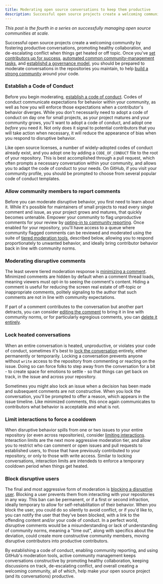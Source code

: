 ```yaml
---
title: Moderating open source conversations to keep them productive
description: Successful open source projects create a welcoming community by fostering productive conversations, promoting healthy collaboration, and de-escalating conflict when things get heated or off topic.
---
```


*This post is the fourth in a series on successfully managing open source communities at scale.*

Successful open source projects create a welcoming community by fostering productive conversations, promoting healthy collaboration, and de-escalating conflict when things get heated or off topic. Once you've [set contributors up for success](https://ben.balter.com/2020/05/15/set-open-source-contributors-up-for-success/), [automated common community-management tasks](https://ben.balter.com/2020/08/10/automate-common-open-source-community-management-tasks/), and [establishd a governance model](https://ben.balter.com/2021/06/14/open-source-governance/), you should be prepared to moderate conversations in the repositories you maintain, to help [build a strong community](https://help.github.com/en/github/building-a-strong-community) around your code.

### Establish a Code of Conduct

Before you begin moderating, [establish a code of conduct](https://opensource.guide/code-of-conduct/). Codes of conduct communicate expectations for behavior within your community, as well as how you will enforce those expectations when a contributor's behavior diverges. While you don't necessarily need to adopt a code of conduct on day one for small projects, as your project matures and your community grows, you'll want to adopt a code of conduct, and adopt one _before_ you need it. Not only does it signal to potential contributors that you will take action when necessary, it will reduce the appearance of bias when you respond to disruptive behavior.

Like open source licenses, a number of widely-adopted codes of conduct already exist, and you adopt one by adding a `CODE_OF_CONDUCT` file to the root of your repository. This is best accomplished through a pull request, which often prompts a necessary conversation within your community, and allows you to adapt the code of conduct to your needs. On GitHub, if you visit your community profile, you should be prompted to choose from several popular code of conduct templates.

### Allow community members to report comments 

Before you can moderate disruptive behavior, you first need to learn about it. While it's possible for maintainers of small projects to read every single comment and issue, as your project grows and matures, that quickly becomes untenable. Empower your community to flag unproductive comments for your review by [opting-in to community reporting](https://help.github.com/en/github/building-a-strong-community/managing-reported-content-in-your-organizations-repository). Once enabled for your repository, you'll have access to a queue where community flagged comments can be reviewed and moderated using the suite of [tiered moderation tools](https://ben.balter.com/2020/01/17/ten-lessons-learned-fostering-a-community-of-communities-on-github/#7-offer-tiered-moderation-tools), described below, allowing you to respond proportionately to unwanted behavior, and ideally bring contributor behavior back in line with community norms.

### Moderating disruptive comments

The least severe tiered moderation response is [minimizing a comment](https://help.github.com/en/github/building-a-strong-community/managing-disruptive-comments#hiding-a-comment). Minimized comments are hidden by default when a comment thread loads, meaning viewers must opt-in to seeing the comment's content. Hiding a comment is useful for reducing the screen real estate of off-topic or inappropriate comments, politely signaling to the author that such comments are not in line with community expectations.

If part of a comment contributes to the conversation but another part detracts, you can consider [editing the comment](https://docs.github.com/en/communities/moderating-comments-and-conversations/managing-disruptive-comments#editing-a-comment) to bring it in line with community norms, or for particularly egregious comments, you can [delete it entirely](https://docs.github.com/en/communities/moderating-comments-and-conversations/managing-disruptive-comments#deleting-a-comment).

### Lock heated conversations

When an entire conversation is heated, unproductive, or violates your code of conduct, sometimes it's best to [lock the conversation](https://help.github.com/en/github/building-a-strong-community/locking-conversations) entirely, either permanently or temporarily. Locking a conversation prevents anyone without `write` access to the repository from commenting or reacting on the issue. Doing so can force folks to step away from the conversation for a bit - to create space for emotions to settle - so that things can get back on track, in the issue and across your repository. 

Sometimes you might also lock an issue when a decision has been made and subsequent comments are not constructive. When you lock the conversation, you'll be prompted to offer a reason, which appears in the issue timeline. Like minimized comments, this once again communicates to contributors what behavior is acceptable and what is not.

### Limit interactions to force a cooldown 

When disruptive behavior spills from one or two issues to your entire repository (or even across repositories), consider [limiting interactions](https://help.github.com/en/github/building-a-strong-community/limiting-interactions-in-your-repository). Interaction limits are the next more aggressive moderation tier, and allow you to restrict who can comment or open issues and pull requests to established users, to those that have previously contributed to your repository, or only to those with write access. Similar to locking conversations, interaction limits are intendeds to enforce a temporary cooldown period when things get heated. 

### Block disruptive users

The final and most aggressive form of moderation is [blocking a disruptive user](https://help.github.com/en/github/building-a-strong-community/blocking-a-user-from-your-organization#blocking-a-user-in-a-comment). Blocking a user prevents them from interacting with your repositories in any way. This ban can be permanent, or if a first or second infraction, ideally temporary to allow for self-rehabilitation of their behavior. When you block the user, you could do so silently to avoid conflict, or if you'd like to, you can notify the user that they've been blocked, with a link to the offending content and/or your code of conduct. In a perfect world, disruptive comments would be a misunderstanding or lack of understanding of community norms, meaning a "time out", along with specifics about the deviation, could create more constructive community members, moving disruptive contributors into productive contributors.

By establishing a code of conduct, enabling community reporting, and using GitHub's moderation tools, active community management keeps conversations constructive by promoting healthy collaboration, keeping discussions on track, de-escalating conflict, and overall creating a welcoming community, all of which, help make your open source project (and its conversations) productive.
